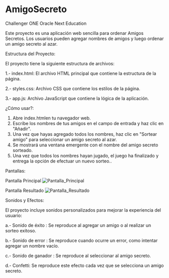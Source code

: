 # AmigoSecreto
Challenger ONE Oracle Next Education

Este proyecto es una aplicación web sencilla para ordenar Amigos Secretos. Los usuarios pueden agregar nombres de amigos y luego ordenar un amigo secreto al azar.


Estructura del Proyecto:

El proyecto tiene la siguiente estructura de archivos:

1.-	index.html: El archivo HTML principal que contiene la estructura de la página.

2.-	styles.css: Archivo CSS que contiene los estilos de la página.

3.-	app.js: Archivo JavaScript que contiene la lógica de la aplicación.


¿Cómo usar?:

1.	Abre index.htmlen tu navegador web.
2.	Escribe los nombres de tus amigos en el campo de entrada y haz clic en "Añadir".
3.	Una vez que hayas agregado todos los nombres, haz clic en "Sortear amigo" para seleccionar un amigo secreto al azar.
4.	Se mostrará una ventana emergente con el nombre del amigo secreto sorteado.
5.	Una vez que todos los nombres hayan jugado, el juego ha finalizado y entrega la opción de efectuar un nuevo sorteo..

Pantallas:

Pantalla Principal
![Pantalla_Principal](https://github.com/user-attachments/assets/630883b6-1380-474b-90ef-5cae0d0ac571)

Pantalla Resultado
![Pantalla_Resultado](https://github.com/user-attachments/assets/01b6cb64-d336-41d5-ab16-c37aa230ba88)




Sonidos y Efectos:

El proyecto incluye sonidos personalizados para mejorar la experiencia del usuario:

a.-	Sonido de éxito : Se reproduce al agregar un amigo o al realizar un sorteo exitoso.

b.-	Sonido de error : Se reproduce cuando ocurre un error, como intentar agregar un nombre vacío.

c.-	Sonido de ganador : Se reproduce al seleccionar al amigo secreto.

d.-	Confetti: Se reproduce este efecto  cada vez que se selecciona un amigo secreto.

